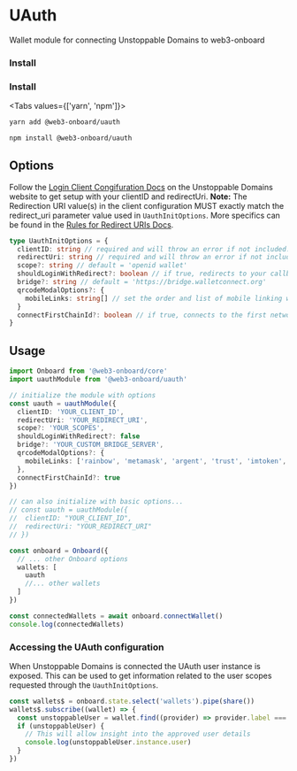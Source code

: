 # UAuth

Wallet module for connecting Unstoppable Domains to web3-onboard

### Install

### Install

<Tabs values={['yarn', 'npm']}>
<TabPanel value="yarn">

```sh copy
yarn add @web3-onboard/uauth
```

  </TabPanel>
  <TabPanel value="npm">

```sh copy
npm install @web3-onboard/uauth
```

  </TabPanel>
</Tabs>

## Options

Follow the [Login Client Congifuration Docs](https://docs.unstoppabledomains.com/login-with-unstoppable/login-integration-guides/login-client-configuration/) on the Unstoppable Domains website to get setup with your clientID and redirectUri.
**Note:** The Redirection URI value(s) in the client configuration MUST exactly match the redirect_uri parameter value used in `UauthInitOptions`. More specifics can be found in the [Rules for Redirect URIs Docs](https://docs.unstoppabledomains.com/login-with-unstoppable/login-integration-guides/login-client-configuration/#rules-for-redirect-uris).

```typescript
type UauthInitOptions = {
  clientID: string // required and will throw an error if not included: links dapp to Unstoppable Domains for customization
  redirectUri: string // required and will throw an error if not included: used for pop-up and callback redirection
  scope?: string // default = 'openid wallet'
  shouldLoginWithRedirect?: boolean // if true, redirects to your callback page
  bridge?: string // default = 'https://bridge.walletconnect.org'
  qrcodeModalOptions?: {
    mobileLinks: string[] // set the order and list of mobile linking wallets
  }
  connectFirstChainId?: boolean // if true, connects to the first network chain provided
}
```

## Usage

```typescript
import Onboard from '@web3-onboard/core'
import uauthModule from '@web3-onboard/uauth'

// initialize the module with options
const uauth = uauthModule({
  clientID: 'YOUR_CLIENT_ID',
  redirectUri: 'YOUR_REDIRECT_URI',
  scope?: 'YOUR_SCOPES',
  shouldLoginWithRedirect?: false
  bridge?: 'YOUR_CUSTOM_BRIDGE_SERVER',
  qrcodeModalOptions?: {
    mobileLinks: ['rainbow', 'metamask', 'argent', 'trust', 'imtoken', 'pillar']
  },
  connectFirstChainId?: true
})

// can also initialize with basic options...
// const uauth = uauthModule({
//  clientID: "YOUR_CLIENT_ID",
//  redirectUri: "YOUR_REDIRECT_URI"
// })

const onboard = Onboard({
  // ... other Onboard options
  wallets: [
    uauth
    //... other wallets
  ]
})

const connectedWallets = await onboard.connectWallet()
console.log(connectedWallets)
```

### Accessing the UAuth configuration

When Unstoppable Domains is connected the UAuth user instance is exposed.
This can be used to get information related to the user scopes requested through the `UauthInitOptions`.

```typescript
const wallets$ = onboard.state.select('wallets').pipe(share())
wallets$.subscribe((wallet) => {
  const unstoppableUser = wallet.find((provider) => provider.label === 'Unstoppable')
  if (unstoppableUser) {
    // This will allow insight into the approved user details
    console.log(unstoppableUser.instance.user)
  }
})
```
